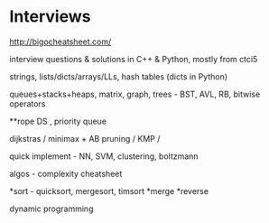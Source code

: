 # Interviews

http://bigocheatsheet.com/ 

interview questions &amp; solutions in C++ &amp; Python, mostly from ctci5

strings, lists/dicts/arrays/LLs, hash tables (dicts in Python)

queues+stacks+heaps, matrix, graph, trees - BST, AVL, RB, bitwise operators

**rope DS , priority queue

dijkstras / minimax + AB pruning / KMP / 

quick implement - NN, SVM, clustering, boltzmann

algos - complexity cheatsheet

*sort - quicksort, mergesort, timsort
*merge
*reverse

dynamic programming
